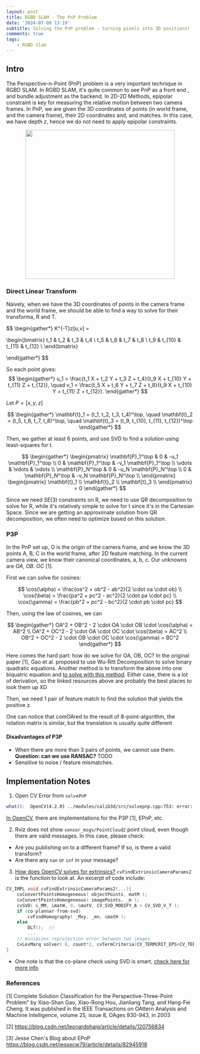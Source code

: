 ```yaml
---
layout: post
title: RGBD SLAM - The PnP Problem
date: '2024-07-09 13:19'
subtitle: Solving the PnP problem - turning pixels into 3D positions! 
comments: true
tags:
    - RGBD Slam
---
```


## Intro

The Perspective-n-Point (PnP) problem is a very important technique in RGBD SLAM. In RGBD SLAM, it's quite common to see PnP as a front end , and bundle adjustment as the backend. In 2D-2D Methods, epipolar constraint is key for measuring the relative motion between two camera frames. In PnP, we are given the 3D coordinates of points (in world frame, and the camera frame), their 2D coordinates and, and matches. In this case, we have depth $z$, hence we do not need to apply epipolar constraints.

<p align="center">
<img src="https://github.com/RicoJia/The-Dream-Robot/assets/39393023/c52064b4-ddaf-40ed-974a-cf30dc0addb9" height="400" width="width"/>
</p>

### Direct Linear Transform

Naively, when we have the 3D coordinates of points in the camera frame and the world frame, we should be able to find a way to solve for their transforma, R and T.

$$
\begin{gather*}
K^{-T}z[u,v] = 

\begin{bmatrix}
t_1 & t_2 & t_3 & t_4 \\
t_5 & t_6 & t_7 & t_8 \\
t_9 & t_{10} & t_{11} & t_{12} \\
\end{bmatrix}

\end{gather*}
$$

So each point gives:
$$
\begin{gather*}
u_1 = \frac{t_1 X + t_2 Y + t_3 Z + t_4}{t_9 X + t_{10} Y + t_{11} Z + t_{12}}, \quad
v_1 = \frac{t_5 X + t_6 Y + t_7 Z + t_8}{t_9 X + t_{10} Y + t_{11} Z + t_{12}}.
\end{gather*}
$$

Let $P=[x,y,z]$

$$
\begin{gather*}
\mathbf{t}_1 = (t_1, t_2, t_3, t_4)^\top, \quad
\mathbf{t}_2 = (t_5, t_6, t_7, t_8)^\top, \quad
\mathbf{t}_3 = (t_9, t_{10}, t_{11}, t_{12})^\top
\end{gather*}
$$

Then, we gather at least 6 points, and use SVD to find a solution using least-squares for t.

$$
\begin{gather*}
\begin{pmatrix}
\mathbf{P}_1^\top & 0 & -u_1 \mathbf{P}_1^\top \\
0 & \mathbf{P}_1^\top & -v_1 \mathbf{P}_1^\top \\
\vdots & \vdots & \vdots \\
\mathbf{P}_N^\top & 0 & -u_N \mathbf{P}_N^\top \\
0 & \mathbf{P}_N^\top & -v_N \mathbf{P}_N^\top \\
\end{pmatrix}
\begin{pmatrix}
\mathbf{t}_1 \\
\mathbf{t}_2 \\
\mathbf{t}_3 \\
\end{pmatrix}
= 0
\end{gather*}
$$

Since we need $SE(3)$ constraints on R, we need to use QR decomposition to solve for R, while it's relatively simple to solve for t since it's in the Cartesian Space. Since we are getting an approximate solution from QR decomposition, we often need to optimize based on this solution.

### P3P

In the PnP set up, O is the origin of the camera frame, and we know the 3D points A, B, C in the world frame, after 2D feature matching. In the current camera view, we know their canonical coordinates, a, b, c. Our unknowns are $OA$, $OB$. $OC$ [1]. 

First we can solve for cosines:

$$
\cos(\alpha) = \frac{oa^2 + ob^2 - ab^2}{2 \cdot oa \cdot ob}
\\
\cos(\beta) = \frac{pa^2 + pc^2 - ac^2}{2 \cdot pa \cdot pc}
\\
\cos(\gamma) = \frac{pb^2 + pc^2 - bc^2}{2 \cdot pb \cdot pc}
$$

Then, using the law of cosines, we can 

$$
\begin{gather*}
OA^2 + OB^2 - 2 \cdot OA \cdot OB \cdot \cos(\alpha) = AB^2
\\
OA^2 + OC^2 - 2 \cdot OA \cdot OC \cdot \cos(\beta) = AC^2
\\
OB^2 + OC^2 - 2 \cdot OB \cdot OC \cdot \cos(\gamma) = BC^2
\end{gather*}
$$

Here comes the hard part: how do we solve for OA, OB, OC? In the original paper [1], Gao et al. proposed to use Wu-Ritt Decomposition to solve binary quadratic equations. Another method is to transform the above into one biquatric equation and [to solve with this method](https://mathworld.wolfram.com/QuarticEquation.html). Either case, there is a lot of derivation, so the linked resources above are probably the best places to look them up XD


Then, we need 1 pair of feature match to find the solution that yields the positive z.

One can notice that comOAred to the result of 8-point-algorithm, the rotation matrix is similar, but the translation is usually quite different

#### Disadvantages of P3P

- When there are more than 3 pairs of points, we cannot use them. **Question: can we use RANSAC?** TODO
- Sensitive to noise / feature mismatches.

## Implementation Notes

1. Open CV Error from `solvePnP`

```bash
what():  OpenCV(4.2.0) ../modules/calib3d/src/solvepnp.cpp:753: error: (-215:Assertion failed) ( (npoints >= 4) || (npoints == 3 && flags == SOLVEPNP_ITERATIVE && useExtrinsicGuess) ) && npoints == std::max(ipoints.checkVector(2, CV_32F), ipoints.checkVector(2, CV_64F)) in function 'solvePnPGeneric'
```

[In OpenCV](https://docs.opencv.org/4.x/d5/d1f/calib3d_solvePnP.html), there are implementations for the P3P [1], EPnP, etc.

2. Rviz does not show `sensor_msgs/PointCloud2` point cloud, even though there are valid messages. In this case, please check:

- Are you publishing on to a different frame? If so, is there a valid transform?
- Are there any `nan` or `inf` in your message? 

3. [How does OpenCV solves for extrinsics?](https://github.com/opencv/opencv/blob/f824db4803855ca30bf782f8bb37ca39051f319f/modules/calib3d/src/calibration.cpp#L923) `cvFindExtrinsicCameraParams2` is the function to look at. An excerpt of code include:

```cpp
CV_IMPL void cvFindExtrinsicCameraParams2(...){
    cvConvertPointsHomogeneous( objectPoints, matM );
    cvConvertPointsHomogeneous( imagePoints, _m );
    cvSVD( &_MM, &matW, 0, &matV, CV_SVD_MODIFY_A + CV_SVD_V_T );
    if (co-plannar-from-svd)
        cvFindHomography( _Mxy, _mn, &matH );
    else
        DLT();  //
        ...
    // minimizes reprojection error between two images
    CvLevMarq solver( 6, count*2, cvTermCriteria(CV_TERMCRIT_EPS+CV_TERMCRIT_ITER,max_iter,FLT_EPSILON), true);
}
```

- One note is that the co-plane check using SVD is smart, [check here for more info](https://ricojia.github.io/2017/02/07/svd.html)

### References

[1] Complete Solution Classification for the Perspective-Three-Point Problem" by Xiao-Shan Gao, Xiao-Rong Hou, Jianliang Tang, and Hang-Fei Cheng. It was published in the IEEE Transactions on OAttern Analysis and Machine Intelligence, volume 25, issue 8, OAges 930-943, in 2003

[2] https://blog.csdn.net/leonardohaig/article/details/120756834

[3] Jesse Chen's Blog about EPnP https://blog.csdn.net/jessecw79/article/details/82945918